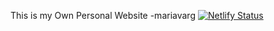 This is my Own Personal Website -mariavarg
[![Netlify Status](https://api.netlify.com/api/v1/badges/f293ece9-f1e1-405c-a91b-ba1146748b65/deploy-status)](https://app.netlify.com/sites/mariav-art/deploys)
